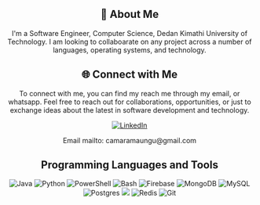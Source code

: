 <div align="center">
    <h2>🚀 About Me</h2>
<!--     <p><img src="termina-gh.gif" alt="Terminal GH GIF" /></p> -->
    <p>I'm a Software Engineer, Computer Science, Dedan Kimathi University of Technology.  I am looking to collaboarate on any project across a number of languages, operating systems, and technology. <! --My technical range is broad, covering everything from cloud platforms and containerization to CRM systems and 3D modeling. --> </p>
</div>
<div align="center">
<h2 align="center" class="section-heading">🌐 Connect with Me</h2>
<p> To connect with me, you can find my reach me through my email, or whatsapp. Feel free to reach out for collaborations, opportunities, or just to exchange ideas about the latest in software development and technology. </p>
<div align="center">
  <a href="https://www.linkedin.com/in/camara-maungu">
    <img src="https://img.shields.io/badge/Camara-0077B5?style=for-the-badge&logo=linkedin&logoColor=white" alt="LinkedIn"/>
  </a>
  <p>Email mailto: camaramaungu@gmail.com</p>
</div>
<h2 align="center" class="section-heading">Programming Languages and Tools</h2>
<div align="center">
  <img src="https://img.shields.io/badge/Java-007396?style=for-the-badge&logo=java&logoColor=white" alt="Java" />
  <img src="https://img.shields.io/badge/Python-3776AB?style=for-the-badge&logo=python&logoColor=white" alt="Python"/>
  <img src="https://img.shields.io/badge/PowerShell-5391FE?style=for-the-badge&logo=powershell&logoColor=white" alt="PowerShell"/>
  <img src="https://img.shields.io/badge/Bash-4EAA25?style=for-the-badge&logo=gnu-bash&logoColor=white" alt="Bash"/>
  <img src="https://img.shields.io/badge/firebase-a08021?style=for-the-badge&logo=firebase&logoColor=ffcd34" alt="Firebase"/>
  <img src="https://img.shields.io/badge/MongoDB-%234ea94b.svg?style=for-the-badge&logo=mongodb&logoColor=white" alt="MongoDB"/>
  <img src="https://img.shields.io/badge/mysql-4479A1.svg?style=for-the-badge&logo=mysql&logoColor=white" alt="MySQL"/>
  <img src="https://img.shields.io/badge/postgres-%23316192.svg?style=for-the-badge&logo=postgresql&logoColor=white" alt="Postgres"/>
  <img src="https://img.shields.io/badge/sqlite-%2307405e.svg?style=for-the-badge&logo=sqlite&logoColor=white alt="SQLite"/>
  <img src="https://img.shields.io/badge/redis-%23DD0031.svg?style=for-the-badge&logo=redis&logoColor=white" alt="Redis"/>
  <img src="https://img.shields.io/badge/git-%23F05033.svg?style=for-the-badge&logo=git&logoColor=white" alt="Git"/>
  <img src="



</div>

<!---
maunguCamara/maunguCamara is a ✨ special ✨ repository because its `README.md` (this file) appears on your GitHub profile.
You can click the Preview link to take a look at your changes.
--->
